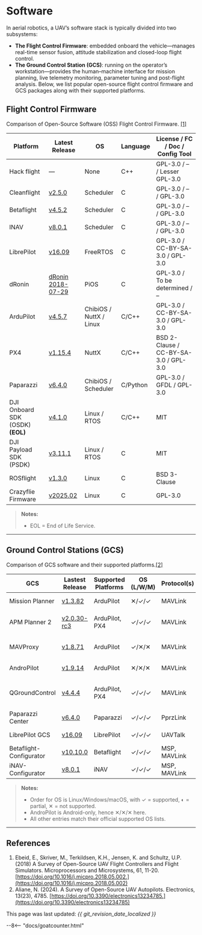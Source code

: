 # Software

In aerial robotics, a UAV’s software stack is typically divided into two subsystems: 

* **The Flight Control Firmware**: embedded onboard the vehicle—manages real-time sensor fusion, attitude stabilization and closed-loop flight control.
* **The Ground Control Station (GCS)**: running on the operator’s workstation—provides the human–machine interface for mission planning, live telemetry monitoring, parameter tuning and post-flight analysis. Below, we list popular open-source flight control firmware and GCS packages along with their supported platforms.

## Flight Control Firmware

Comparison of Open-Source Software (OSS) Flight Control Firmware. [[1]](#references)

| Platform    | Latest Release | OS                       | Language        | License / FC / Doc / Config Tool       |
|-------------|----------------|--------------------------|-----------------|----------------------------------------|
| Hack flight | —              | None                     | C++             | GPL-3.0  / – / Lesser GPL-3.0          |
| Cleanflight | [v2.5.0](https://github.com/cleanflight/cleanflight/releases)         | Scheduler                | C               | GPL-3.0  / – / GPL-3.0                 |
| Betaflight  | [v4.5.2](https://github.com/betaflight/betaflight/releases)           | Scheduler                | C               | GPL-3.0  / – / GPL-3.0                 |
| INAV        | [v8.0.1](https://github.com/iNavFlight/inav/releases)                 | Scheduler                | C               | GPL-3.0  / – / GPL-3.0                 |
| LibrePilot  | [v16.09](https://github.com/librepilot/LibrePilot/tags)               | FreeRTOS                 | C               | GPL-3.0  / CC-BY-SA-3.0 / GPL-3.0      |
| dRonin      | [dRonin 2018-07-29](https://github.com/d-ronin/dRonin/releases)       | PiOS                     | C               | GPL-3.0  / To be determined / –        |
| ArduPilot   | [v4.5.7](https://github.com/ArduPilot/ardupilot/releases)             | ChibiOS / NuttX / Linux  | C/C++           | GPL-3.0  / CC-BY-SA-3.0 / GPL-3.0      |
| PX4         | [v1.15.4](https://github.com/PX4/PX4-Autopilot/releases)              | NuttX                    | C/C++           | BSD 2-Clause / CC-BY-SA-3.0 / GPL-3.0  |
| Paparazzi   | [v6.4.0](https://github.com/paparazzi/paparazzi/releases)             | ChibiOS / Scheduler      | C/Python        | GPL-3.0  / GFDL / GPL-3.0              |
| DJI Onboard SDK (OSDK) **(EOL)**     | [v4.1.0](https://github.com/dji-sdk/Onboard-SDK-ROS)         | Linux / RTOS      | C/C++              | MIT                           |
| DJI Payload SDK (PSDK)               | [v3.11.1](https://github.com/dji-sdk/Payload-SDK)            | Linux / RTOS      | C               | MIT                           |
| ROSflight   | [v1.3.0](https://github.com/rosflight/rosflight_firmware/releases)                    | Linux             | C               | BSD 3-Clause                  |
| Crazyflie Firmware   | [v2025.02](https://github.com/bitcraze/crazyflie-firmware/releases)          | Linux             | C               | GPL-3.0                       |

> **Notes:**
> - EOL = End of Life Service.  

---

## Ground Control Stations (GCS)

Comparison of GCS software and their supported platforms.[[2]](#references)

| GCS                      | Lastest Release                                                                  | Supported Platforms          | OS (L/W/M)   | Protocol(s)        | Language / Framework   | License                   |
|--------------------------|----------------------------------------------------------------------------------|------------------------------|--------------|--------------------|------------------------|---------------------------|
| Mission Planner          | [v1.3.82](https://github.com/ArduPilot/MissionPlanner/releases)                  | ArduPilot                    | ✕/✓/✓       | MAVLink            | .NET / C#              | GPL-3.0-only              |
| APM Planner 2            | [v2.0.30-rc3](https://github.com/ArduPilot/apm_planner/releases)                 | ArduPilot, PX4               | ✓/✓/✓       | MAVLink            | Qt / C++               | GPL-3.0-or-later          |
| MAVProxy                 | [v1.8.71](https://github.com/ArduPilot/MAVProxy/releases)                        | ArduPilot                    | ✓/✕/✕       | MAVLink            | Python                 | GPL-3.0-or-later          |
| AndroPilot               | [v1.9.14](https://github.com/tstellanova/andropilot/blob/master/RELEASE-NOTES.md)| ArduPilot                    | ✕/✕/✕       | MAVLink            | Java                   | GPL-3.0-only              |
| QGroundControl           | [v4.4.4](https://github.com/mavlink/qgroundcontrol/releases)                     | ArduPilot, PX4               | ✓/✓/✓       | MAVLink            | Qt / C++               | Apache-2.0 / GPL-3.0-only |
| Paparazzi Center         | [v6.4.0](https://github.com/paparazzi/paparazzi/releases)                        | Paparazzi                    | ✓/✓/✓       | PprzLink           | Python                 | GPL-2.0-only              |
| LibrePilot GCS           | [v16.09](https://github.com/librepilot/LibrePilot/tags)                          | LibrePilot                   | ✓/✓/✓       | UAVTalk            | C++ / Qt               | GPL-3.0-only              |
| Betaflight-Configurator  | [v10.10.0](https://github.com/betaflight/betaflight-configurator/releases)       | Betaflight                   | ✓/✓/✓       | MSP, MAVLink       | Electron / JavaScript  | GPL-3.0-only              |
| iNAV-Configurator        | [v8.0.1](https://github.com/iNavFlight/inav-configurator/releases)               | iNAV                         | ✓/✓/✓       | MSP, MAVLink       | Electron / JavaScript  | GPL-3.0-only              |

> **Notes:**  
> - Order for OS is Linux/Windows/macOS, with ✓ = supported, ◐ = partial, ✕ = not supported.
> - AndroPilot is Android-only, hence ✕/✕/✕ here.  
> - All other entries match their official supported OS lists.

---

## References
1. Ebeid, E., Skriver, M., Terkildsen, K.H., Jensen, K. and Schultz, U.P. (2018) A Survey of Open-Source UAV Flight Controllers and Flight Simulators. Microprocessors and Microsystems, 61, 11-20.
[https://doi.org/10.1016/j.micpro.2018.05.002.](https://doi.org/10.1016/j.micpro.2018.05.002)
2. Aliane, N. (2024). A Survey of Open-Source UAV Autopilots. Electronics, 13(23), 4785. [https://doi.org/10.3390/electronics13234785.](https://doi.org/10.3390/electronics13234785)

This page was last updated: *{{ git_revision_date_localized }}*

--8<-- "docs/goatcounter.html"
